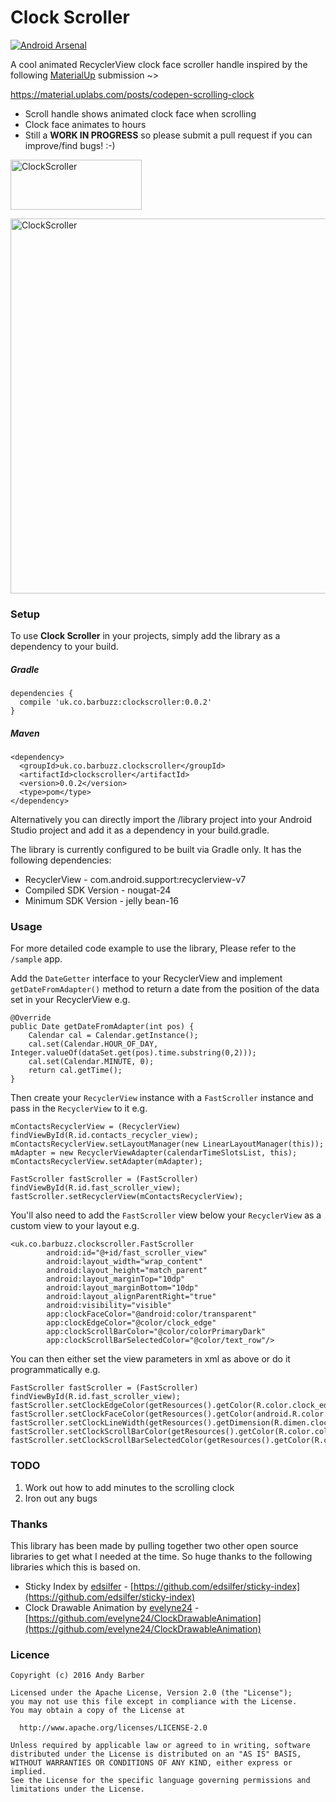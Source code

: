 # Clock Scroller

[![Android Arsenal](https://img.shields.io/badge/Android%20Arsenal-ClockScroller-green.svg?style=true)](https://android-arsenal.com/details/1/4410)

A cool animated RecyclerView clock face scroller handle inspired by the following [MaterialUp](https://material.uplabs.com/) submission ~>

<a href="https://material.uplabs.com/posts/codepen-scrolling-clock">https://material.uplabs.com/posts/codepen-scrolling-clock</a>

* Scroll handle shows animated clock face when scrolling
* Clock face animates to hours
* Still a **WORK IN PROGRESS** so please submit a pull request if you can improve/find bugs! :-)

<p>
<a href="https://play.google.com/store/apps/details?id=uk.co.barbuzz.clockscroller.sample"><img src="https://github.com/andyb129/ClockScroller/blob/master/screenshots%2Fgoogle_play_badge.png" height="80" width="210" alt="ClockScroller"/></a>
</p>
<p>
<img src="https://github.com/andyb129/ClockScroller/blob/master/screenshots%2Fclock_scroller_anim.gif" height="600" alt="ClockScroller"/>
</p>
  
<!--![optional caption text](screenshots/clock_scroller_anim.gif)-->

### Setup
To use **Clock Scroller** in your projects, simply add the library as a dependency to your build.

##### Gradle
```
dependencies {
  compile 'uk.co.barbuzz:clockscroller:0.0.2'
}
```

##### Maven
```
<dependency>
  <groupId>uk.co.barbuzz.clockscroller</groupId>
  <artifactId>clockscroller</artifactId>
  <version>0.0.2</version>
  <type>pom</type>
</dependency>
```

Alternatively you can directly import the /library project into your Android Studio project and add it as a dependency in your build.gradle.

The library is currently configured to be built via Gradle only. It has the following dependencies:

* RecyclerView              - com.android.support:recyclerview-v7
* Compiled SDK Version      - nougat-24
* Minimum SDK Version       - jelly bean-16

### Usage
For more detailed code example to use the library, Please refer to the `/sample` app.

Add the `DateGetter` interface to your RecyclerView and implement `getDateFromAdapter()` method to 
return a date from the position of the data set in your RecyclerView e.g.

```
@Override
public Date getDateFromAdapter(int pos) {
    Calendar cal = Calendar.getInstance();
    cal.set(Calendar.HOUR_OF_DAY, Integer.valueOf(dataSet.get(pos).time.substring(0,2)));
    cal.set(Calendar.MINUTE, 0);
    return cal.getTime();
}
```

Then create your `RecyclerView` instance with a `FastScroller` instance and pass in the `RecyclerView` to it e.g.

```
mContactsRecyclerView = (RecyclerView) findViewById(R.id.contacts_recycler_view);
mContactsRecyclerView.setLayoutManager(new LinearLayoutManager(this));
mAdapter = new RecyclerViewAdapter(calendarTimeSlotsList, this);
mContactsRecyclerView.setAdapter(mAdapter);

FastScroller fastScroller = (FastScroller) findViewById(R.id.fast_scroller_view);
fastScroller.setRecyclerView(mContactsRecyclerView);
```

You'll also need to add the `FastScroller` view below your `RecyclerView` as a custom view to your layout e.g.

```
<uk.co.barbuzz.clockscroller.FastScroller
        android:id="@+id/fast_scroller_view"
        android:layout_width="wrap_content"
        android:layout_height="match_parent"
        android:layout_marginTop="10dp"
        android:layout_marginBottom="10dp"
        android:layout_alignParentRight="true"
        android:visibility="visible"
        app:clockFaceColor="@android:color/transparent"
        app:clockEdgeColor="@color/clock_edge"
        app:clockScrollBarColor="@color/colorPrimaryDark"
        app:clockScrollBarSelectedColor="@color/text_row"/>
```

You can then either set the view parameters in xml as above or do it programmatically e.g.

```
FastScroller fastScroller = (FastScroller) findViewById(R.id.fast_scroller_view);
fastScroller.setClockEdgeColor(getResources().getColor(R.color.clock_edge));
fastScroller.setClockFaceColor(getResources().getColor(android.R.color.transparent));
fastScroller.setClockLineWidth(getResources().getDimension(R.dimen.clock_stroke_width));
fastScroller.setClockScrollBarColor(getResources().getColor(R.color.colorPrimaryDark));
fastScroller.setClockScrollBarSelectedColor(getResources().getColor(R.color.text_row));
```

### TODO
1. Work out how to add minutes to the scrolling clock
2. Iron out any bugs

### Thanks

This library has been made by pulling together two other open source libraries to get what I needed at the time. So huge thanks to the following libraries which this is based on.

* Sticky Index by [edsilfer](https://github.com/edsilfer) - [https://github.com/edsilfer/sticky-index](https://github.com/edsilfer/sticky-index)
* Clock Drawable Animation by [evelyne24](https://github.com/evelyne24) - [https://github.com/evelyne24/ClockDrawableAnimation](https://github.com/evelyne24/ClockDrawableAnimation)

### Licence
```
Copyright (c) 2016 Andy Barber

Licensed under the Apache License, Version 2.0 (the "License");
you may not use this file except in compliance with the License.
You may obtain a copy of the License at

  http://www.apache.org/licenses/LICENSE-2.0

Unless required by applicable law or agreed to in writing, software
distributed under the License is distributed on an "AS IS" BASIS,
WITHOUT WARRANTIES OR CONDITIONS OF ANY KIND, either express or implied.
See the License for the specific language governing permissions and
limitations under the License.
```
